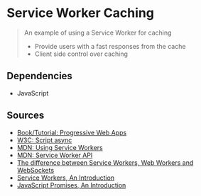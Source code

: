 # Service Worker Caching

> An example of using a Service Worker for caching
>- Provide users with a fast responses from the cache
>- Client side control over caching


## Dependencies

- JavaScript





## Sources

- [Book/Tutorial: Progressive Web Apps](https://www.manning.com/books/progressive-web-apps)
- [W3C: Script async](https://www.w3schools.com/tags/att_script_async.asp)
- [MDN: Using Service Workers](https://developer.mozilla.org/en-US/docs/Web/API/Service_Worker_API/Using_Service_Workers)
- [MDN: Service Worker API](https://developer.mozilla.org/en-US/docs/Web/API/Service_Worker_API)
- [The difference between Service Workers, Web Workers and WebSockets](https://aarontgrogg.com/blog/2015/07/20/the-difference-between-service-workers-web-workers-and-websockets/)
- [Service Workers, An Introduction](https://developers.google.com/web/fundamentals/primers/service-workers/)
- [JavaScript Promises, An Introduction](https://developers.google.com/web/fundamentals/primers/promises)


